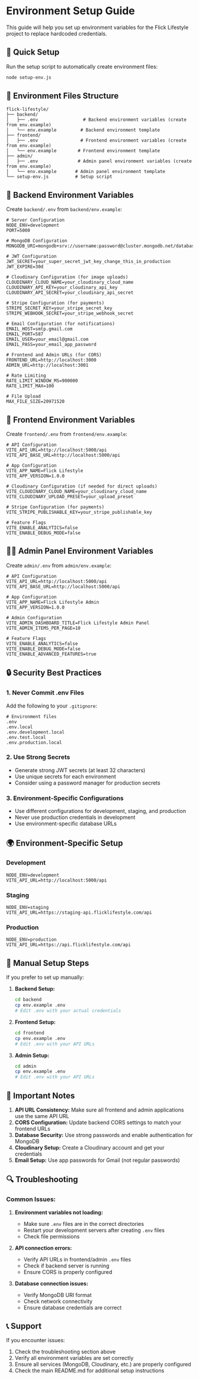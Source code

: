 # Environment Setup Guide

This guide will help you set up environment variables for the Flick Lifestyle project to replace hardcoded credentials.

## 🚀 Quick Setup

Run the setup script to automatically create environment files:

```bash
node setup-env.js
```

## 📁 Environment Files Structure

```
flick-lifestyle/
├── backend/
│   ├── .env                 # Backend environment variables (create from env.example)
│   └── env.example         # Backend environment template
├── frontend/
│   ├── .env                # Frontend environment variables (create from env.example)
│   └── env.example        # Frontend environment template
├── admin/
│   ├── .env               # Admin panel environment variables (create from env.example)
│   └── env.example       # Admin panel environment template
└── setup-env.js          # Setup script
```

## 🔧 Backend Environment Variables

Create `backend/.env` from `backend/env.example`:

```env
# Server Configuration
NODE_ENV=development
PORT=5000

# MongoDB Configuration
MONGODB_URI=mongodb+srv://username:password@cluster.mongodb.net/database_name

# JWT Configuration
JWT_SECRET=your_super_secret_jwt_key_change_this_in_production
JWT_EXPIRE=30d

# Cloudinary Configuration (for image uploads)
CLOUDINARY_CLOUD_NAME=your_cloudinary_cloud_name
CLOUDINARY_API_KEY=your_cloudinary_api_key
CLOUDINARY_API_SECRET=your_cloudinary_api_secret

# Stripe Configuration (for payments)
STRIPE_SECRET_KEY=your_stripe_secret_key
STRIPE_WEBHOOK_SECRET=your_stripe_webhook_secret

# Email Configuration (for notifications)
EMAIL_HOST=smtp.gmail.com
EMAIL_PORT=587
EMAIL_USER=your_email@gmail.com
EMAIL_PASS=your_email_app_password

# Frontend and Admin URLs (for CORS)
FRONTEND_URL=http://localhost:3000
ADMIN_URL=http://localhost:3001

# Rate Limiting
RATE_LIMIT_WINDOW_MS=900000
RATE_LIMIT_MAX=100

# File Upload
MAX_FILE_SIZE=20971520
```

## 🎨 Frontend Environment Variables

Create `frontend/.env` from `frontend/env.example`:

```env
# API Configuration
VITE_API_URL=http://localhost:5000/api
VITE_API_BASE_URL=http://localhost:5000/api

# App Configuration
VITE_APP_NAME=Flick Lifestyle
VITE_APP_VERSION=1.0.0

# Cloudinary Configuration (if needed for direct uploads)
VITE_CLOUDINARY_CLOUD_NAME=your_cloudinary_cloud_name
VITE_CLOUDINARY_UPLOAD_PRESET=your_upload_preset

# Stripe Configuration (for payments)
VITE_STRIPE_PUBLISHABLE_KEY=your_stripe_publishable_key

# Feature Flags
VITE_ENABLE_ANALYTICS=false
VITE_ENABLE_DEBUG_MODE=false
```

## 👨‍💼 Admin Panel Environment Variables

Create `admin/.env` from `admin/env.example`:

```env
# API Configuration
VITE_API_URL=http://localhost:5000/api
VITE_API_BASE_URL=http://localhost:5000/api

# App Configuration
VITE_APP_NAME=Flick Lifestyle Admin
VITE_APP_VERSION=1.0.0

# Admin Configuration
VITE_ADMIN_DASHBOARD_TITLE=Flick Lifestyle Admin Panel
VITE_ADMIN_ITEMS_PER_PAGE=10

# Feature Flags
VITE_ENABLE_ANALYTICS=false
VITE_ENABLE_DEBUG_MODE=false
VITE_ENABLE_ADVANCED_FEATURES=true
```

## 🔒 Security Best Practices

### 1. Never Commit .env Files
Add the following to your `.gitignore`:

```gitignore
# Environment files
.env
.env.local
.env.development.local
.env.test.local
.env.production.local
```

### 2. Use Strong Secrets
- Generate strong JWT secrets (at least 32 characters)
- Use unique secrets for each environment
- Consider using a password manager for production secrets

### 3. Environment-Specific Configurations
- Use different configurations for development, staging, and production
- Never use production credentials in development
- Use environment-specific database URLs

## 🌍 Environment-Specific Setup

### Development
```env
NODE_ENV=development
VITE_API_URL=http://localhost:5000/api
```

### Staging
```env
NODE_ENV=staging
VITE_API_URL=https://staging-api.flicklifestyle.com/api
```

### Production
```env
NODE_ENV=production
VITE_API_URL=https://api.flicklifestyle.com/api
```

## 🔧 Manual Setup Steps

If you prefer to set up manually:

1. **Backend Setup:**
   ```bash
   cd backend
   cp env.example .env
   # Edit .env with your actual credentials
   ```

2. **Frontend Setup:**
   ```bash
   cd frontend
   cp env.example .env
   # Edit .env with your API URLs
   ```

3. **Admin Setup:**
   ```bash
   cd admin
   cp env.example .env
   # Edit .env with your API URLs
   ```

## 🚨 Important Notes

1. **API URL Consistency:** Make sure all frontend and admin applications use the same API URL
2. **CORS Configuration:** Update backend CORS settings to match your frontend URLs
3. **Database Security:** Use strong passwords and enable authentication for MongoDB
4. **Cloudinary Setup:** Create a Cloudinary account and get your credentials
5. **Email Setup:** Use app passwords for Gmail (not regular passwords)

## 🔍 Troubleshooting

### Common Issues:

1. **Environment variables not loading:**
   - Make sure `.env` files are in the correct directories
   - Restart your development servers after creating `.env` files
   - Check file permissions

2. **API connection errors:**
   - Verify API URLs in frontend/admin `.env` files
   - Check if backend server is running
   - Ensure CORS is properly configured

3. **Database connection issues:**
   - Verify MongoDB URI format
   - Check network connectivity
   - Ensure database credentials are correct

## 📞 Support

If you encounter issues:
1. Check the troubleshooting section above
2. Verify all environment variables are set correctly
3. Ensure all services (MongoDB, Cloudinary, etc.) are properly configured
4. Check the main README.md for additional setup instructions
